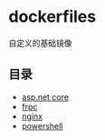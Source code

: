 # dockerfiles

自定义的基础镜像

## 目录

- [asp.net core](./aspnet/README.md)
- [frpc](./frpc/README.md)
- [nginx](./nginx/README.md)
- [powershell](./powershell/README.md)